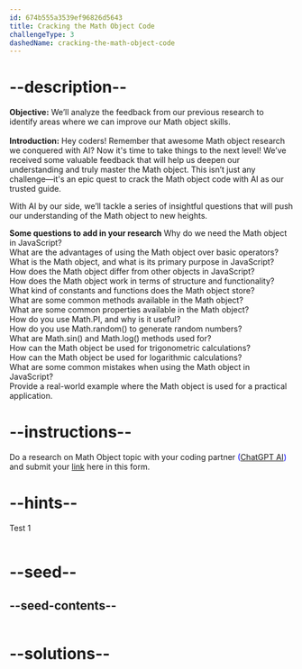```yaml
---
id: 674b555a3539ef96826d5643
title: Cracking the Math Object Code
challengeType: 3
dashedName: cracking-the-math-object-code
---
```


# --description--

**Objective:**
We’ll analyze the feedback from our previous research to identify areas where we can improve our Math object skills.
<br>
<br>
**Introduction:**
Hey coders! Remember that awesome Math object research we conquered with AI? Now it's time to take things to the next level! We’ve received some valuable feedback that will help us deepen our understanding and truly master the Math object. This isn’t just any challenge—it's an epic quest to crack the Math object code with AI as our trusted guide.

With AI by our side, we’ll tackle a series of insightful questions that will push our understanding of the Math object to new heights.

**Some questions to add in your research**
Why do we need the Math object in JavaScript?
<br>
What are the advantages of using the Math object over basic operators?
<br>
What is the Math object, and what is its primary purpose in JavaScript?
<br>
How does the Math object differ from other objects in JavaScript?
<br>
How does the Math object work in terms of structure and functionality?
<br>
What kind of constants and functions does the Math object store?
<br>
What are some common methods available in the Math object?
<br>
What are some common properties available in the Math object?
<br>
How do you use Math.PI, and why is it useful?
<br>
How do you use Math.random() to generate random numbers?
<br>
What are Math.sin() and Math.log() methods used for?
<br>
How can the Math object be used for trigonometric calculations?
<br>
How can the Math object be used for logarithmic calculations?
<br>
What are some common mistakes when using the Math object in JavaScript?
<br>
Provide a real-world example where the Math object is used for a practical application.

# --instructions--

Do a research on Math Object topic with your coding partner <span style="color:blue;">([ChatGPT AI](https://chatgpt.com/))</span> and submit your <span style="color:blue;">[link](https://forms.gle/Br944QzCquXEAbrb8)</span> here in this form.

# --hints--

Test 1

```js

```

# --seed--
## --seed-contents--

```js

```

# --solutions--

```js

```
